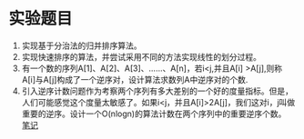 # 实验题目
1. 实现基于分治法的归并排序算法。
2. 实现快速排序的算法，并尝试采用不同的方法实现线性的划分过程。
3. 有一个数的序列A[1]、A[2]、A[3]、......、A[n]，若i\<j,并且A[i] >A[j],则称A[i]与A[j]构成了一个逆序对，设计算法求数列A中逆序对的个数.
4. 引入逆序计数问题作为考察两个序列有多大差别的一个好的度量指标。但是，人们可能感觉这个度量太敏感了。如果i\<j，并且A[i]>2A[j]，我们这对i，j叫做重要的逆序。设计一个O(nlogn)的算法计数在两个序列中的重要逆序个数。
  [笔记](http://www.zhuguangze.com/2018/03/14/Divide-and-Conquer/)
